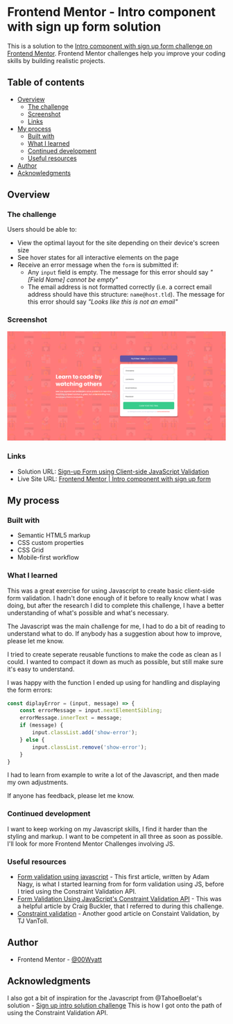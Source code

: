 # Frontend Mentor - Intro component with sign up form solution

This is a solution to the [Intro component with sign up form challenge on Frontend Mentor](https://www.frontendmentor.io/challenges/intro-component-with-signup-form-5cf91bd49edda32581d28fd1). Frontend Mentor challenges help you improve your coding skills by building realistic projects. 

## Table of contents

- [Overview](#overview)
  - [The challenge](#the-challenge)
  - [Screenshot](#screenshot)
  - [Links](#links)
- [My process](#my-process)
  - [Built with](#built-with)
  - [What I learned](#what-i-learned)
  - [Continued development](#continued-development)
  - [Useful resources](#useful-resources)
- [Author](#author)
- [Acknowledgments](#acknowledgments)

## Overview

### The challenge

Users should be able to:

- View the optimal layout for the site depending on their device's screen size
- See hover states for all interactive elements on the page
- Receive an error message when the `form` is submitted if:
  - Any `input` field is empty. The message for this error should say *"[Field Name] cannot be empty"*
  - The email address is not formatted correctly (i.e. a correct email address should have this structure: `name@host.tld`). The message for this error should say *"Looks like this is not an email"*

### Screenshot

![Intro Component with Sign Up Form](./images/screenshot-intro-component-with-sign-up-form.png)

### Links

- Solution URL: [Sign-up Form using Client-side JavaScript Validation](https://www.frontendmentor.io/solutions/signup-form-using-clientside-javascript-validation-cMO8I-udNo)
- Live Site URL: [Frontend Mentor | Intro component with sign up form](https://00wyatt.github.io/fem-intro-component/)

## My process

### Built with

- Semantic HTML5 markup
- CSS custom properties
- CSS Grid
- Mobile-first workflow

### What I learned

This was a great exercise for using Javascript to create basic client-side form validation. I hadn't done enough of it before to really know what I was doing, but after the research I did to complete this challenge, I have a better understanding of what's possible and what's necessary.

The Javascript was the main challenge for me, I had to do a bit of reading to understand what to do. If anybody has a suggestion about how to improve, please let me know.

I tried to create seperate reusable functions to make the code as clean as I could. I wanted to compact it down as much as possible, but still make sure it's easy to understand.

I was happy with the function I ended up using for handling and displaying the form errors:

```js
const diplayError = (input, message) => {
    const errorMessage = input.nextElementSibling;
    errorMessage.innerText = message;
    if (message) {
        input.classList.add('show-error');
    } else {
        input.classList.remove('show-error');
    }
}
```

I had to learn from example to write a lot of the Javascript, and then made my own adjustments.

If anyone has feedback, please let me know.

### Continued development

I want to keep working on my Javascript skills, I find it harder than the styling and markup. I want to be competent in all three as soon as possible. I'll look for more Frontend Mentor Challenges involving JS.

### Useful resources

- [Form validation using javascript](https://dev.to/javascriptacademy/form-validation-using-javascript-34je) - This first article, written by Adam Nagy, is what I started learning from for form validation using JS, before I tried using the Constraint Validation API.
- [Form Validation Using JavaScript's Constraint Validation API](https://blog.openreplay.com/form-validation-using-javascript-s-constraint-validation-api) - This was a helpful article by Craig Buckler, that I referred to during this challenge.
- [Constraint validation](https://web.dev/constraintvalidation/) - Another good article on Constaint Validation, by TJ VanToll.

## Author

- Frontend Mentor - [@00Wyatt](https://www.frontendmentor.io/profile/00Wyatt)

## Acknowledgments

I also got a bit of inspiration for the Javascript from @TahoeBoelat's solution - [Sign up intro solution challenge](https://www.frontendmentor.io/solutions/sign-up-intro-solution-challenge-KhP05j3EMj)
This is how I got onto the path of using the Constraint Validation API.